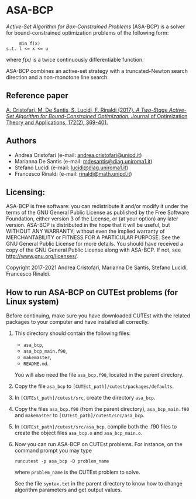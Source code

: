 # ASA-BCP

_Active-Set Algorithm for Box-Constrained Problems_ (ASA-BCP) is a solver for bound-constrained
optimization problems of the following form:

         min f(x)
    s.t. l <= x <= u

where _f(x)_ is a twice continuously differentiable function.

ASA-BCP combines an active-set strategy with a truncated-Newton search direction and a non-monotone line search.

## Reference paper

[A. Cristofari, M. De Santis, S. Lucidi, F. Rinaldi (2017). _A Two-Stage Active-Set Algorithm for Bound-Constrained Optimization._
Journal of Optimization Theory and Applications, 172(2), 369-401.](https://link.springer.com/article/10.1007/s10957-016-1024-9)

## Authors

* Andrea Cristofari (e-mail: [andrea.cristofari@unipd.it](mailto:andrea.cristofari@unipd.it))
* Marianna De Santis (e-mail: [mdesantis@diag.uniroma1.it](mailto:mdesantis@diag.uniroma1.it))
* Stefano Lucidi (e-mail: [lucidi@diag.uniroma1.it](mailto:lucidi@diag.uniroma1.it))
* Francesco Rinaldi (e-mail: [rinaldi@math.unipd.it](mailto:rinaldi@math.unipd.it))

## Licensing:

ASA-BCP is free software: you can redistribute it and/or modify
it under the terms of the GNU General Public License as published by
the Free Software Foundation, either version 3 of the License, or
(at your option) any later version.
ASA-BCP is distributed in the hope that it will be useful,
but WITHOUT ANY WARRANTY; without even the implied warranty of
MERCHANTABILITY or FITNESS FOR A PARTICULAR PURPOSE. See the
GNU General Public License for more details.
You should have received a copy of the GNU General Public License
along with ASA-BCP. If not, see <http://www.gnu.org/licenses/>.

Copyright 2017-2021 Andrea Cristofari, Marianna De Santis,
Stefano Lucidi, Francesco Rinaldi.

## How to run ASA-BCP on CUTEst problems (for Linux system)

Before continuing, make sure you have downloaded CUTEst with the related
packages to your computer and have installed all correctly.

1. This directory should contain the following files:
    * `asa_bcp`,
    * `asa_bcp_main.f90`,
    * `makemaster`,
    * `README.md`.

    You will also need the file `asa_bcp.f90`, located in the parent
    directory.

2. Copy the file `asa_bcp` to `[CUTEst_path]/cutest/packages/defaults`.

3. In `[CUTEst_path]/cutest/src`, create the directory `asa_bcp`.

4. Copy the files `asa_bcp.f90` (from the parent directory),
   `asa_bcp_main.f90` and `makemaster` to `[CUTEst_path]/cutest/src/asa_bcp`.

5. In `[CUTEst_path]/cutest/src/asa_bcp`, compile both the .f90 files to
   create the object files `asa_bcp.o` and `asa_bcp_main.o`.

6. Now you can run ASA-BCP on CUTEst problems. For instance, on the
   command prompt you may type

   `runcutest -p asa_bcp -D problem_name`

   where `problem_name` is the CUTEst problem to solve.

   See the file `syntax.txt` in the parent directory to know how to change
   algorithm parameters and get output values.